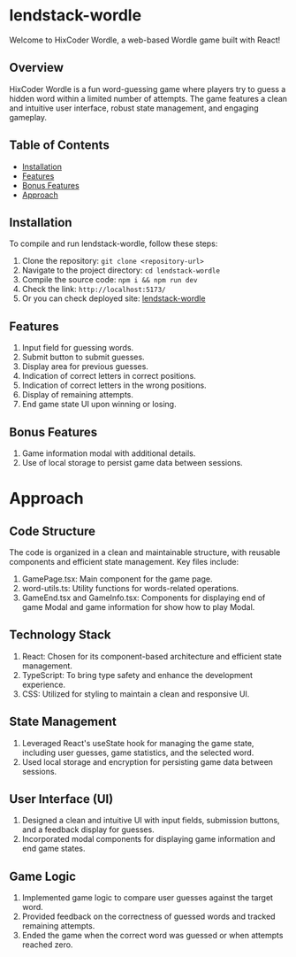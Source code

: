 # lendstack-wordle
Welcome to HixCoder Wordle, a web-based Wordle game built with React!

## Overview

HixCoder Wordle is a fun word-guessing game where players try to guess a hidden word within a limited number of attempts. The game features a clean and intuitive user interface, robust state management, and engaging gameplay.

## Table of Contents
- [Installation](#installation)
- [Features](#features)
- [Bonus Features](#bonus-features)
- [Approach](#approach)
  
## Installation

To compile and run lendstack-wordle, follow these steps:

1. Clone the repository: `git clone <repository-url>`
2. Navigate to the project directory: `cd lendstack-wordle`
3. Compile the source code: `npm i && npm run dev`
4. Check the link: `http://localhost:5173/`
5. Or you can check deployed site: [lendstack-wordle](https://lendstack-wordle-hixcoder.vercel.app)
   
## Features
1. Input field for guessing words.
2. Submit button to submit guesses.
3. Display area for previous guesses.
4. Indication of correct letters in correct positions.
5. Indication of correct letters in the wrong positions.
6. Display of remaining attempts.
7. End game state UI upon winning or losing.

## Bonus Features
1. Game information modal with additional details.
2. Use of local storage to persist game data between sessions.

# Approach
## Code Structure
The code is organized in a clean and maintainable structure, with reusable components and efficient state management. Key files include:

1. GamePage.tsx: Main component for the game page.
2. word-utils.ts: Utility functions for words-related operations.
3. GameEnd.tsx and GameInfo.tsx: Components for displaying end of game Modal and game information for show how to play Modal.
    
## Technology Stack

1. React: Chosen for its component-based architecture and efficient state management.
2. TypeScript: To bring type safety and enhance the development experience.
3. CSS: Utilized for styling to maintain a clean and responsive UI.

## State Management

1. Leveraged React's useState hook for managing the game state, including user guesses, game statistics, and the selected word.
2. Used local storage and encryption for persisting game data between sessions.

## User Interface (UI)
1. Designed a clean and intuitive UI with input fields, submission buttons, and a feedback display for guesses.
2. Incorporated modal components for displaying game information and end game states.

## Game Logic
1. Implemented game logic to compare user guesses against the target word.
2. Provided feedback on the correctness of guessed words and tracked remaining attempts.
3. Ended the game when the correct word was guessed or when attempts reached zero.
